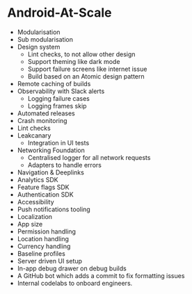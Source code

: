 # Android-At-Scale

- Modularisation
- Sub modularisation
- Design system
  - Lint checks, to not allow other design
  - Support theming like dark mode
  - Support failure screens like internet issue
  - Build based on an Atomic design pattern 
- Remote caching of builds
- Observability with Slack alerts
  - Logging failure cases
  - Logging frames skip
- Automated releases
- Crash monitoring
- Lint checks
- Leakcanary
  - Integration in UI tests
- Networking Foundation
  - Centralised logger for all network requests 
  - Adapters to handle errors
- Navigation & Deeplinks
- Analytics SDK
- Feature flags SDK
- Authentication SDK
- Accessibility
- Push notifications tooling
- Localization
- App size
- Permission handling
- Location handling
- Currency handling
- Baseline profiles
- Server driven UI setup
- In-app debug drawer on debug builds
- A GitHub bot which adds a commit to fix formatting issues
- Internal codelabs to onboard engineers. 
